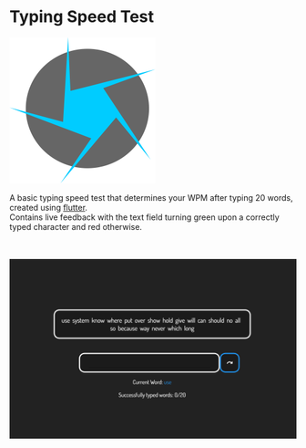 # Typing Speed Test

<img src="images/vortex-icon.png" width="256" height="256"/>

 A basic typing speed test that determines your WPM after typing 20 words, created using [flutter](https://flutter.dev/). <br/>
 Contains live feedback with the text field turning green upon a correctly typed character and red otherwise. <br/>
 <br/>
 <br/>

 ![](images/typing%20test.png)